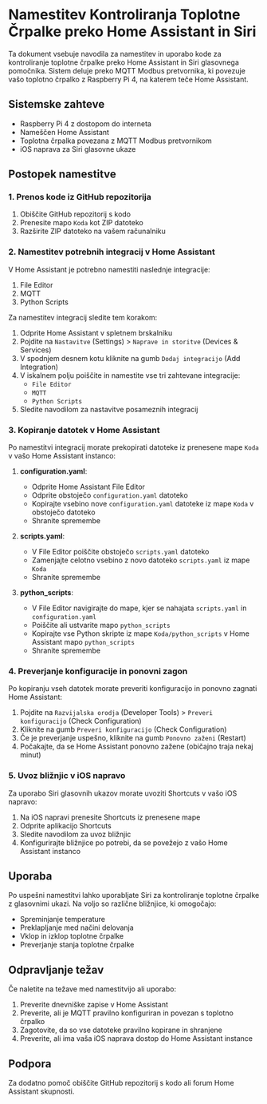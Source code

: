 # Namestitev Kontroliranja Toplotne Črpalke preko Home Assistant in Siri

Ta dokument vsebuje navodila za namestitev in uporabo kode za kontroliranje toplotne črpalke preko Home Assistant in Siri glasovnega pomočnika. Sistem deluje preko MQTT Modbus pretvornika, ki povezuje vašo toplotno črpalko z Raspberry Pi 4, na katerem teče Home Assistant.

## Sistemske zahteve

- Raspberry Pi 4 z dostopom do interneta
- Nameščen Home Assistant
- Toplotna črpalka povezana z MQTT Modbus pretvornikom
- iOS naprava za Siri glasovne ukaze

## Postopek namestitve

### 1. Prenos kode iz GitHub repozitorija

1. Obiščite GitHub repozitorij s kodo
2. Prenesite mapo `Koda` kot ZIP datoteko
3. Razširite ZIP datoteko na vašem računalniku

### 2. Namestitev potrebnih integracij v Home Assistant

V Home Assistant je potrebno namestiti naslednje integracije:

1. File Editor
2. MQTT
3. Python Scripts

Za namestitev integracij sledite tem korakom:

1. Odprite Home Assistant v spletnem brskalniku
2. Pojdite na `Nastavitve` (Settings) > `Naprave in storitve` (Devices & Services)
3. V spodnjem desnem kotu kliknite na gumb `Dodaj integracijo` (Add Integration)
4. V iskalnem polju poiščite in namestite vse tri zahtevane integracije:
   - `File Editor`
   - `MQTT`
   - `Python Scripts`
5. Sledite navodilom za nastavitve posameznih integracij

### 3. Kopiranje datotek v Home Assistant

Po namestitvi integracij morate prekopirati datoteke iz prenesene mape `Koda` v vašo Home Assistant instanco:

1. **configuration.yaml**:
   - Odprite Home Assistant File Editor
   - Odprite obstoječo `configuration.yaml` datoteko
   - Kopirajte vsebino nove `configuration.yaml` datoteke iz mape `Koda` v obstoječo datoteko
   - Shranite spremembe

2. **scripts.yaml**:
   - V File Editor poiščite obstoječo `scripts.yaml` datoteko
   - Zamenjajte celotno vsebino z novo datoteko `scripts.yaml` iz mape `Koda`
   - Shranite spremembe

3. **python_scripts**:
   - V File Editor navigirajte do mape, kjer se nahajata `scripts.yaml` in `configuration.yaml`
   - Poiščite ali ustvarite mapo `python_scripts`
   - Kopirajte vse Python skripte iz mape `Koda/python_scripts` v Home Assistant mapo `python_scripts`
   - Shranite spremembe

### 4. Preverjanje konfiguracije in ponovni zagon

Po kopiranju vseh datotek morate preveriti konfiguracijo in ponovno zagnati Home Assistant:

1. Pojdite na `Razvijalska orodja` (Developer Tools) > `Preveri konfiguracijo` (Check Configuration)
2. Kliknite na gumb `Preveri konfiguracijo` (Check Configuration)
3. Če je preverjanje uspešno, kliknite na gumb `Ponovno zaženi` (Restart)
4. Počakajte, da se Home Assistant ponovno zažene (običajno traja nekaj minut)

### 5. Uvoz bližnjic v iOS napravo

Za uporabo Siri glasovnih ukazov morate uvoziti Shortcuts v vašo iOS napravo:

1. Na iOS napravi prenesite Shortcuts iz prenesene mape
2. Odprite aplikacijo Shortcuts
3. Sledite navodilom za uvoz bližnjic
4. Konfigurirajte bližnjice po potrebi, da se povežejo z vašo Home Assistant instanco

## Uporaba

Po uspešni namestitvi lahko uporabljate Siri za kontroliranje toplotne črpalke z glasovnimi ukazi. Na voljo so različne bližnjice, ki omogočajo:

- Spreminjanje temperature
- Preklapljanje med načini delovanja
- Vklop in izklop toplotne črpalke
- Preverjanje stanja toplotne črpalke

## Odpravljanje težav

Če naletite na težave med namestitvijo ali uporabo:

1. Preverite dnevniške zapise v Home Assistant
2. Preverite, ali je MQTT pravilno konfiguriran in povezan s toplotno črpalko
3. Zagotovite, da so vse datoteke pravilno kopirane in shranjene
4. Preverite, ali ima vaša iOS naprava dostop do Home Assistant instance

## Podpora

Za dodatno pomoč obiščite GitHub repozitorij s kodo ali forum Home Assistant skupnosti.
